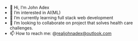 - 👋 Hi, I’m John Adex
- 👀 I’m interested in AI(ML)
- 🌱 I’m currently learning full stack web development 
- 💞️ I’m looking to collaborate on project that solves health care challenges. 
- 📫 How to reach me: @realjohnadex@outlook.com 

<!---
realJohnAdex/realJohnAdex is a ✨ special ✨ repository because its `README.md` (this file) appears on your GitHub profile.
You can click the Preview link to take a look at your changes.
--->
